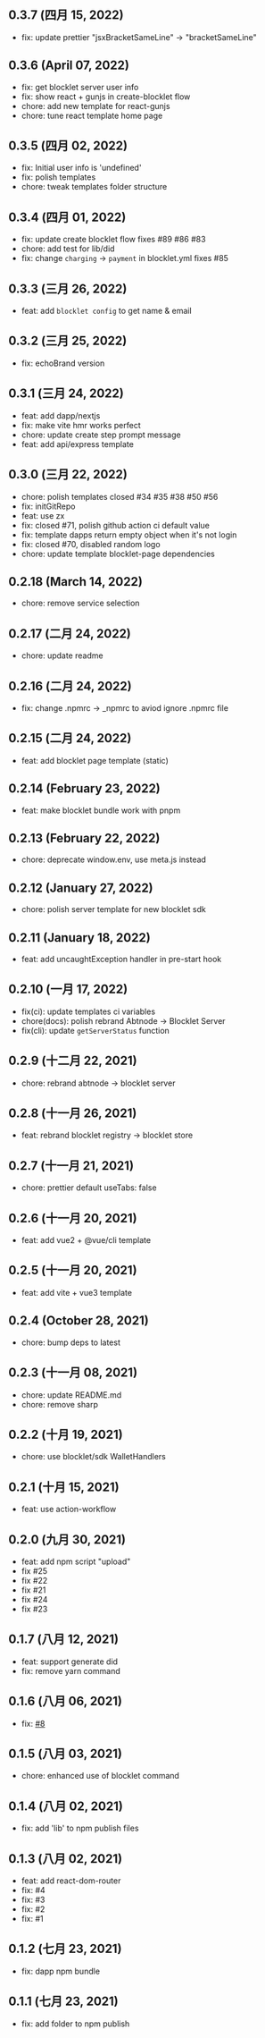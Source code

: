 ## 0.3.7 (四月 15, 2022)

- fix: update prettier "jsxBracketSameLine" -> "bracketSameLine"

## 0.3.6 (April 07, 2022)

- fix: get blocklet server user info
- fix: show react + gunjs in create-blocklet flow
- chore: add new template for react-gunjs
- chore: tune react template home page

## 0.3.5 (四月 02, 2022)

- fix: Initial user info is 'undefined'
- fix: polish templates
- chore: tweak templates folder structure

## 0.3.4 (四月 01, 2022)

- fix: update create blocklet flow fixes #89 #86 #83
- chore: add test for lib/did
- fix: change `charging` -> `payment` in blocklet.yml fixes #85

## 0.3.3 (三月 26, 2022)

- feat: add `blocklet config` to get name & email

## 0.3.2 (三月 25, 2022)

- fix: echoBrand version

## 0.3.1 (三月 24, 2022)

- feat: add dapp/nextjs
- fix: make vite hmr works perfect
- chore: update create step prompt message
- feat: add api/express template

## 0.3.0 (三月 22, 2022)

- chore: polish templates closed #34 #35 #38 #50 #56
- fix: initGitRepo
- feat: use zx
- fix: closed #71, polish github action ci default value
- fix: template dapps return empty object when it's not login
- fix: closed #70, disabled random logo
- chore: update template blocklet-page dependencies

## 0.2.18 (March 14, 2022)

- chore: remove service selection

## 0.2.17 (二月 24, 2022)

- chore: update readme

## 0.2.16 (二月 24, 2022)

- fix: change .npmrc -> \_npmrc to aviod ignore .npmrc file

## 0.2.15 (二月 24, 2022)

- feat: add blocklet page template (static)

## 0.2.14 (February 23, 2022)

- feat: make blocklet bundle work with pnpm

## 0.2.13 (February 22, 2022)

- chore: deprecate window.env, use meta.js instead

## 0.2.12 (January 27, 2022)

- chore: polish server template for new blocklet sdk

## 0.2.11 (January 18, 2022)

- feat: add uncaughtException handler in pre-start hook

## 0.2.10 (一月 17, 2022)

- fix(ci): update templates ci variables
- chore(docs): polish rebrand Abtnode -> Blocklet Server
- fix(cli): update `getServerStatus` function

## 0.2.9 (十二月 22, 2021)

- chore: rebrand abtnode -> blocklet server

## 0.2.8 (十一月 26, 2021)

- feat: rebrand blocklet registry -> blocklet store

## 0.2.7 (十一月 21, 2021)

- chore: prettier default useTabs: false

## 0.2.6 (十一月 20, 2021)

- feat: add vue2 + @vue/cli template

## 0.2.5 (十一月 20, 2021)

- feat: add vite + vue3 template

## 0.2.4 (October 28, 2021)

- chore: bump deps to latest

## 0.2.3 (十一月 08, 2021)

- chore: update README.md
- chore: remove sharp

## 0.2.2 (十月 19, 2021)

- chore: use blocklet/sdk WalletHandlers

## 0.2.1 (十月 15, 2021)

- feat: use action-workflow

## 0.2.0 (九月 30, 2021)

- feat: add npm script "upload"
- fix #25
- fix #22
- fix #21
- fix #24
- fix #23

## 0.1.7 (八月 12, 2021)

- feat: support generate did
- fix: remove yarn command

## 0.1.6 (八月 06, 2021)

- fix: [#8](https://github.com/blocklet/create-blocklet/issues/8)

## 0.1.5 (八月 03, 2021)

- chore: enhanced use of blocklet command

## 0.1.4 (八月 02, 2021)

- fix: add 'lib' to npm publish files

## 0.1.3 (八月 02, 2021)

- feat: add react-dom-router
- fix: #4
- fix: #3
- fix: #2
- fix: #1

## 0.1.2 (七月 23, 2021)

- fix: dapp npm bundle

## 0.1.1 (七月 23, 2021)

- fix: add folder to npm publish
